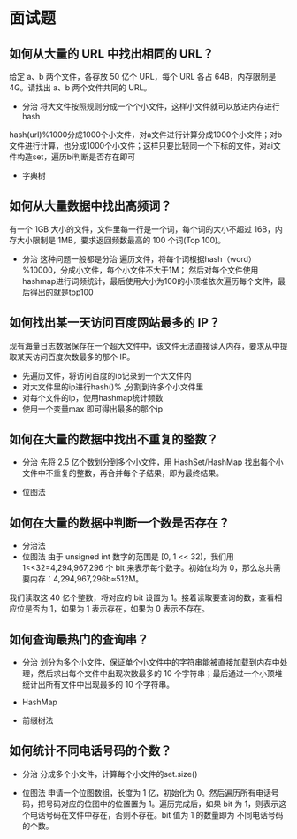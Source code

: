 # 面试题


## 如何从大量的 URL 中找出相同的 URL？
给定 a、b 两个文件，各存放 50 亿个 URL，每个 URL 各占 64B，内存限制是 4G。请找出 a、b 两个文件共同的 URL。


+ 分治
将大文件按照规则分成一个个小文件，这样小文件就可以放进内存进行hash

hash(url)%1000分成1000个小文件，对a文件进行计算分成1000个小文件；对b文件进行计算，也分成1000个小文件；这样只要比较同一个下标的文件，对ai文件构造set，遍历bi判断是否存在即可


+ 字典树


## 如何从大量数据中找出高频词？
有一个 1GB 大小的文件，文件里每一行是一个词，每个词的大小不超过 16B，内存大小限制是 1MB，要求返回频数最高的 100 个词(Top 100)。

+ 分治
这种问题一般都是分治
遍历文件，将每个词根据hash（word）%10000，分成小文件，每个小文件不大于1M；
然后对每个文件使用hashmap进行词频统计，最后使用大小为100的小顶堆依次遍历每个文件，最后得出的就是top100


## 如何找出某一天访问百度网站最多的 IP？
现有海量日志数据保存在一个超大文件中，该文件无法直接读入内存，要求从中提取某天访问百度次数最多的那个 IP。

+ 先遍历文件，将访问百度的ip记录到一个大文件内
+ 对大文件里的ip进行hash()% ,分割到许多个小文件里
+ 对每个文件的ip，使用hashmap统计频数
+ 使用一个变量max 即可得出最多的那个ip

## 如何在大量的数据中找出不重复的整数？

+ 分治
先将 2.5 亿个数划分到多个小文件，用 HashSet/HashMap 找出每个小文件中不重复的整数，再合并每个子结果，即为最终结果。

+ 位图法

## 如何在大量的数据中判断一个数是否存在？

+ 分治法
+ 位图法
由于 unsigned int 数字的范围是 [0, 1 << 32)，我们用 1<<32=4,294,967,296 个 bit 来表示每个数字。初始位均为 0，那么总共需要内存：4,294,967,296b≈512M。

我们读取这 40 亿个整数，将对应的 bit 设置为 1。接着读取要查询的数，查看相应位是否为 1，如果为 1 表示存在，如果为 0 表示不存在。


## 如何查询最热门的查询串？
+ 分治
划分为多个小文件，保证单个小文件中的字符串能被直接加载到内存中处理，然后求出每个文件中出现次数最多的 10 个字符串；最后通过一个小顶堆统计出所有文件中出现最多的 10 个字符串。

+ HashMap

+ 前缀树法

## 如何统计不同电话号码的个数？

+ 分治
分成多个小文件，计算每个小文件的set.size()

+ 位图法
申请一个位图数组，长度为 1 亿，初始化为 0。然后遍历所有电话号码，把号码对应的位图中的位置置为 1。遍历完成后，如果 bit 为 1，则表示这个电话号码在文件中存在，否则不存在。bit 值为 1 的数量即为 不同电话号码的个数。